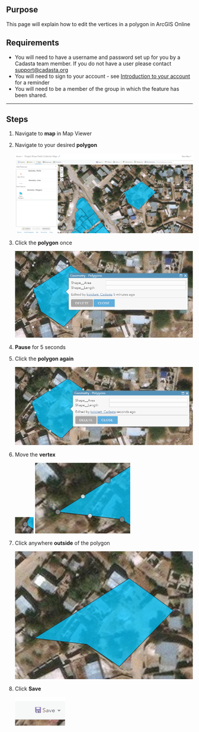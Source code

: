 ## Purpose

This page will explain how to edit the vertices in a polygon  in ArcGIS Online

## Requirements

* You will need to have a username and password set up for you by a Cadasta team member. If you do not have a user please contact support@cadasta.org
* You will need to sign to your account - see [Introduction to your account](intro_to_account/index.md) for a reminder
* You will need to be a member of the group in which the feature has been shared.
-----

## Steps

1.	Navigate to **map** in Map Viewer

2.	Navigate to your desired **polygon**

    ![](imgs/image1.png)

3.	Click the **polygon** once

    ![](imgs/image3.png)

4.	**Pause** for 5 seconds

5.	Click the **polygon again**

    ![](imgs/image7.png)

6.	Move the **vertex**

    ![](imgs/image4.png)
    ![](imgs/image6.png)

7.	Click anywhere **outside** of the polygon

    ![](imgs/image2.png)

8.	Click **Save**

    ![](imgs/image5.png)





